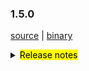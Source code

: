 ### 1.5.0 

 [source](https://github.com/seata/seata/archive/v1.5.0.zip) |
 [binary](https://github.com/seata/seata/releases/download/v1.5.0/seata-server-1.5.0.zip) 

<details>
  <summary><mark>Release notes</mark></summary>


  ### Seata 1.5.0 

Seata 1.5.0  发布。

Seata 是一款开源的分布式事务解决方案，提供高性能和简单易用的分布式事务服务。

此版本更新如下：


### feature：
  - [[#3472](https://github.com/seata/seata/pull/3472)] 添加redisLocker的lua模式
  - [[#3575](https://github.com/seata/seata/pull/3575)] 支持对锁和会话不同存储的混合使用
  - [[#3374](https://github.com/seata/seata/pull/3374)] 支持mysql INSERT ON DUPLICATE KEY UPDATE
  - [[#3642](https://github.com/seata/seata/pull/3642)] TCC模式支持使用API的形式进行二阶段参数传递
  - [[#3064](https://github.com/seata/seata/pull/3064)] 支持可配置GlobalTransactionInterceptor和TccActionInterceptor的order值
  - [[#3374](https://github.com/seata/seata/pull/2852)] 支持自定义`GlobalTransactionScanner`的扫描对象。
  - [[#3683](https://github.com/seata/seata/pull/3683)] 支持redis分布式锁来避免多tc竞争执行任务
  - [[#3545](https://github.com/seata/seata/pull/3545)] TCC模式支持幂等控制、防悬挂和空回滚
  - [[#3009](https://github.com/seata/seata/pull/3009)] 支持server端以springboot的方式的启动
  - [[#3652](https://github.com/seata/seata/pull/3652)] 支持APM SkyWalking监控。
  - [[#3823](https://github.com/seata/seata/pull/3823)] TCC模式二阶段方法参数列表支持自定义
  - [[#3642](https://github.com/seata/seata/pull/3642)] TCC模式一阶段支持BusinessActionContext隐式传递
  - [[#3856](https://github.com/seata/seata/pull/3856)] 支持 edas-hsf RPC 框架
  - [[#2568](https://github.com/seata/seata/pull/2568)] 支持GlobalTransactionInterceptor配置切面表达式


### bugfix：
  - [[#3686](https://github.com/seata/seata/pull/3686)] 修复Apollo集群配置项错误及NPE错误
  - [[#3702](https://github.com/seata/seata/pull/3702)] 修改注释
  - [[#3716](https://github.com/seata/seata/pull/3716)] 修复findTargetClass方法的错误
  - [[#3717](https://github.com/seata/seata/pull/3717)] 更正interval的拼写
  - [[#3773](https://github.com/seata/seata/pull/3773)] 修复consul注册中心在自定义集群名下无法获取TC集群
  - [[#3695](https://github.com/seata/seata/pull/3695)] 修复mariadb无法创建XA连接的问题
  - [[#3783](https://github.com/seata/seata/pull/3783)] 修复store mode不生效问题
  - [[#3740](https://github.com/seata/seata/pull/3740)] 修复在某些情况下，当`Saga`事务结束时`LocalThread`未被清除的问题
  - [[#3792](https://github.com/seata/seata/pull/3792)] 修复Server 无法获取 redis host的问题
  - [[#3828](https://github.com/seata/seata/pull/3828)] 修复StringUtils抛出StackOverflowError的问题
  - [[#3817](https://github.com/seata/seata/pull/3817)] 修复TC在SkyWalking拓扑图节点不汇聚的问题
  - [[#3803](https://github.com/seata/seata/pull/3803)] 修复 ReflectionUtil 抛出不预期异常问题
  - [[#3879](https://github.com/seata/seata/pull/3803)] 修复 posrgresql多schema无法找到channel问题
  - [[#3881](https://github.com/seata/seata/pull/3881)] 修复不存在的相同 DataId 不同默认值返回相同值的问题


### optimize：
  - [[#3678](https://github.com/seata/seata/pull/3678)] 补充遗漏的配置及新版本pr登记md文件
  - [[#3654](https://github.com/seata/seata/pull/3654)] 修正拼写，applicationContex -> applicationContext
  - [[#3615](https://github.com/seata/seata/pull/3615)] 二阶段同步提交时,全局事务记录异步删除
  - [[#3687](https://github.com/seata/seata/pull/3687)] 修复某些场景下无法重试全局锁的问题
  - [[#3689](https://github.com/seata/seata/pull/3689)] 修正script/server/config/file.properties中属性编写错误
  - [[#3700](https://github.com/seata/seata/pull/3700)] 优化buildLockKey方法的效率
  - [[#3588](https://github.com/seata/seata/pull/3588)] 优化数据源自动代理的流程
  - [[#3528](https://github.com/seata/seata/pull/3528)] 优化redis模式内存占用
  - [[#3626](https://github.com/seata/seata/pull/3626)] 移除重复的change status代码
  - [[#3722](https://github.com/seata/seata/pull/3722)] 添加分布式锁的基础代码
  - [[#3713](https://github.com/seata/seata/pull/3713)] 统一enableClientBatchSendRequest的默认值
  - [[#3120](https://github.com/seata/seata/pull/3120)] 优化`Configuration`的部分代码，并添加单元测试
  - [[#3735](https://github.com/seata/seata/pull/3735)] 当TC只有单个节点时，不进行非必要的负载均衡操作
  - [[#3770](https://github.com/seata/seata/pull/3770)] 关闭一些未关闭的对象
  - [[#3627](https://github.com/seata/seata/pull/3627)] 使用TreeMap替换TableMeta中的LinkedHashMap以兼容高版本的MySQL
  - [[#3760](https://github.com/seata/seata/pull/3760)] 优化`seata-server`的logback相关的配置
  - [[#3730](https://github.com/seata/seata/pull/3730)] 重构TCC模式相关的代码，方便以后做功能扩展
  - [[#3820](https://github.com/seata/seata/pull/3820)] 在表`tcc_fence_log`中添加字段`action_name`，用于查看该条记录是由哪个action产生的 
  - [[#3738](https://github.com/seata/seata/pull/3738)] `JacksonUndoLogParser`支持解析`LocalDateTime`(支持微秒时间)
  - [[#3794](https://github.com/seata/seata/pull/3794)] 优化`seata-server`的打包配置，修正Dockerfile的错误配置，并将Dockerfile也打包进去
  - [[#3795](https://github.com/seata/seata/pull/3795)] 优化`zkRegistry`lookup方法性能
  - [[#3840](https://github.com/seata/seata/pull/3840)] 优化`apm-skwalking`操作方法生成规则
  - [[#3834](https://github.com/seata/seata/pull/3834)] 优化`seata-distribution`增加apm-seata-skywalking包
  - [[#3847](https://github.com/seata/seata/pull/3847)] 优化ConcurrentHashMap.newKeySet替换ConcurrentSet
  - [[#3849](https://github.com/seata/seata/pull/3849)] 优化字符串拼接
  - [[#3699](https://github.com/seata/seata/pull/3699)] 优化 redis mock测试
  - [[#3895](https://github.com/seata/seata/pull/3895)] 优化解码异常

### test：


 非常感谢以下 contributors 的代码贡献。若有无意遗漏，请报告。

  - [slievrly](https://github.com/slievrly) 
  - [a364176773](https://github.com/a364176773) 
  - [drgnchan](https://github.com/drgnchan) 
  - [caohdgege](https://github.com/caohdgege)
  - [ruanun](https://github.com/ruanun)
  - [huan415](https://github.com/huan415)
  - [h-zhi](https://github.com/h-zhi)
  - [cmonkey](https://github.com/cmonkey)
  - [tanzzj](https://github.com/tanzzj)
  - [selfishlover](https://github.com/selfishlover)
  - [13414850431](https://github.com/13414850431)
  - [lightClouds917](https://github.com/lightClouds917)
  - [ls9527](https://github.com/ls9527)
  - [xingfudeshi](https://github.com/xingfudeshi)
  - [wangliang181230](https://github.com/wangliang181230)
  - [spilledyear](https://github.com/spilledyear)
  - [kaka2code](https://github.com/kaka2code)
  - [objcoding](https://github.com/objcoding)
  - [iqinning](https://github.com/iqinning)
  - [zhaoyuguang](https://github.com/zhaoyuguang)
  - [yujianfei1986](https://github.com/yujianfei1986))


同时，我们收到了社区反馈的很多有价值的issue和建议，非常感谢大家。

   #### Link

   - **Seata:** https://github.com/seata/seata  
   - **Seata-Samples:** https://github.com/seata/seata-samples   
   - **Release:** https://github.com/seata/seata/releases
   - **WebSite:** https://seata.io

</details>
